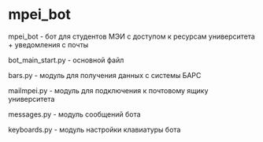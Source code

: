 # mpei_bot
mpei_bot - бот для студентов МЭИ с доступом к ресурсам университета + уведомления с почты

bot_main_start.py - основной файл

bars.py - модуль для получения данных с системы БАРС

mailmpei.py - модуль для подключения к почтовому ящику университета 

messages.py - модуль сообщений бота

keyboards.py - модуль настройки клавиатуры бота
